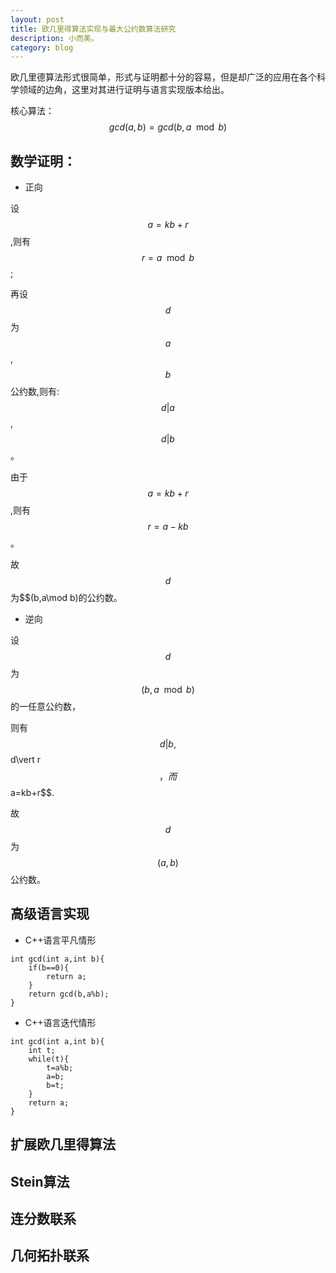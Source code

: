 ```yaml
---
layout: post
title: 欧几里得算法实现与最大公约数算法研究
description: 小而美。
category: blog
---
```


欧几里德算法形式很简单，形式与证明都十分的容易，但是却广泛的应用在各个科学领域的边角，这里对其进行证明与语言实现版本给出。

核心算法：$$gcd(a,b)=gcd(b,a\mod b)$$

数学证明：
--

- 正向

设$$a=kb+r$$,则有$$r=a\mod b$$;

再设$$d$$为$$a$$,$$b$$公约数,则有:$$d\vert a$$,$$d\vert b$$。

由于$$a=kb+r$$,则有$$r=a-kb$$。

故$$d$$为$$(b,a\mod b)的公约数。

- 逆向

设$$d$$为$$(b,a\mod b)$$的一任意公约数，

则有$$d\vert b,$$d\vert r$$，而$$a=kb+r$$.

故$$d$$为$$(a,b)$$公约数。

高级语言实现
--

- C++语言平凡情形

~~~
int gcd(int a,int b){
    if(b==0){
        return a;
    }
    return gcd(b,a%b);
}
~~~

- C++语言迭代情形

~~~
int gcd(int a,int b){
    int t;
    while(t){
        t=a%b;
        a=b;
        b=t;
    }
    return a;
}
~~~

扩展欧几里得算法
--

Stein算法
--

连分数联系
--

几何拓扑联系
--

